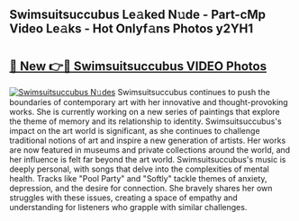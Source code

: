 ## Swimsuitsuccubus Le𝚊ked N𝚞de - Part-cMp Video Le𝚊ks - Hot Onlyf𝚊ns Photos y2YH1

# <h2><a href="http://ac25910.deff.icu/?id=Swimsuitsuccubus">🔗 New 👉🔴 Swimsuitsuccubus VIDEO Photos</a></h2>

[![Swimsuitsuccubus N𝚞des](https://i.imgur.com/rIISA9y.gif)](http://ac25910.deff.icu/?id=Swimsuitsuccubus)
Swimsuitsuccubus continues to push the boundaries of contemporary art with her innovative and thought-provoking works. She is currently working on a new series of paintings that explore the theme of memory and its relationship to identity. Swimsuitsuccubus's impact on the art world is significant, as she continues to challenge traditional notions of art and inspire a new generation of artists. Her works are now featured in museums and private collections around the world, and her influence is felt far beyond the art world. Swimsuitsuccubus's music is deeply personal, with songs that delve into the complexities of mental health. Tracks like "Pool Party" and "Softly" tackle themes of anxiety, depression, and the desire for connection. She bravely shares her own struggles with these issues, creating a space of empathy and understanding for listeners who grapple with similar challenges.
